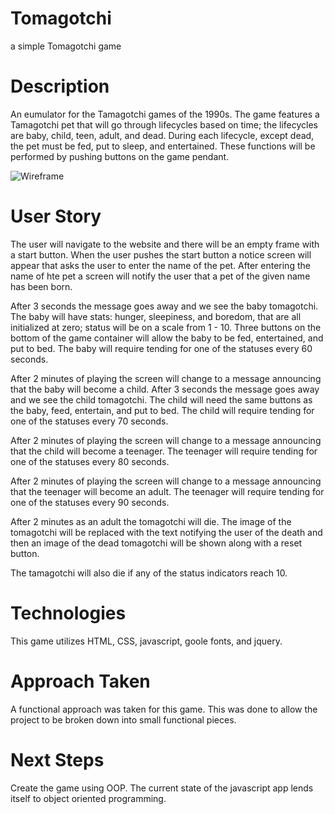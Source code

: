 # Tomagotchi
a simple Tomagotchi game

# Description
An eumulator for the Tamagotchi games of the 1990s.  The game features a Tamagotchi pet that will go through lifecycles based on time; the lifecycles are baby, child, teen, adult, and dead.  During each lifecycle, except dead, the pet must be fed, put to sleep, and entertained. These functions will be performed by pushing buttons on the game pendant.  

![Wireframe](https://github.com/nistalb/Tomagotchi/blob/main/images/img_1254.jpg)



# User Story

The user will navigate to the website and there will be an empty frame with a start button.
When the user pushes the start button a notice screen will appear that asks the user to enter the name of the pet.  After entering the name of hte pet a screen will notify the user that a pet of the given name has been born.

After 3 seconds the message goes away and we see the baby tomagotchi.  The baby will have stats: hunger, sleepiness, and boredom, that are all initialized at zero; status will be on a scale from 1 - 10.  Three buttons on the bottom of the game container will allow the baby to be fed, entertained, and put to bed.  The baby will require tending for one of the statuses every 60 seconds.  

After 2 minutes of playing the screen will change to a message announcing that the baby will become a child.  After 3 seconds the message goes away and we see the child tomagotchi.  The child will need the same buttons as the baby, feed, entertain, and put to bed.  The child will require tending for one of the statuses every 70 seconds.

After 2 minutes of playing the screen will change to a message announcing that the child will become a teenager.  The teenager will require tending for one of the statuses every 80 seconds.  

After 2 minutes of playing the screen will change to a message announcing that the teenager will become an adult.   The teenager will require tending for one of the statuses every 90 seconds.  

After 2 minutes as an adult the tomagotchi will die.  The image of the tomagotchi will be replaced with the text notifying the user of the death and then an image of the dead tomagotchi will be shown along with a reset button.

The tamagotchi will also die if any of the status indicators reach 10.


# Technologies

This game utilizes HTML, CSS, javascript, goole fonts, and jquery. 

# Approach Taken

A functional approach was taken for this game.  This was done to allow the project to be broken down into small functional pieces.

# Next Steps

Create the game using OOP.  The current state of the javascript app lends itself to object oriented programming.

